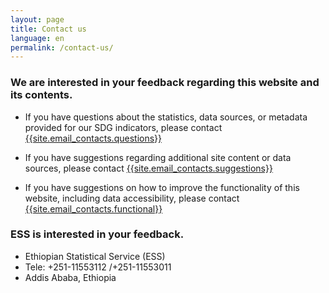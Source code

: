 ```yaml
---
layout: page
title: Contact us
language: en
permalink: /contact-us/
---
```

### We are interested in your feedback regarding this website and its contents.


- If you have questions about the statistics, data sources, or metadata provided for our SDG indicators, please contact [{{site.email_contacts.questions}}](mailto:{{site.email_contacts.questions}})

- If you have suggestions regarding additional site content or data sources, please contact [{{site.email_contacts.suggestions}}](mailto:{{site.email_contacts.suggestions}})

- If you have suggestions on how to improve the functionality of this website, including data accessibility, please contact [{{site.email_contacts.functional}}](mailto:{{site.email_contacts.functional}})


### ESS is interested in your feedback.

- Ethiopian Statistical Service (ESS)
- Tele: +251-11553112 /+251-11553011
- Addis Ababa, Ethiopia
